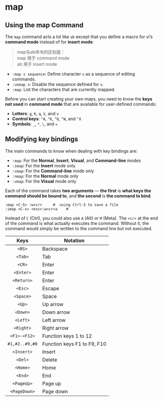 # map

## Using the map Command

The `map` command acts a lot like `ab` except that you define a macro for vi’s **command mode** instead of for **insert mode**:

> map与ab命令的区别是：  
> map 用于 command mode  
> ab  用于 insert mode

- `:map x sequence`: Define character `x` as a sequence of editing commands.
- `:unmap x`: Disable the sequence defined for `x`.
- `:map`: List the characters that are currently mapped.

Before you can start creating your own maps, you need to know the **keys not used** in **command mode** that are available for user-defined commands:

- **Letters**: `g`, `K`, `q`, `V`, and `v`
- **Control keys**: `^A`, `^K`, `^O`, `^W`, and `^X`
- **Symbols**: `_`, `*`, `\`, and `=`



## Modifying key bindings

The main commands to know when dealing with key bindings are:
- `:map`: For the **Normal**, **Insert**, **Visual**, and **Command-line** modes
- `:imap`: For the **Insert** mode only
- `:cmap`: For the **Command-line** mode only
- `:nmap`: For the **Normal** mode only
- `:vmap`: For the **Visual** mode only

Each of the command takes **two arguments** — **the first** is **what keys the command should be bound to**, and **the second** is **the command to bind**.

```
:map <C-S> :w<cr>     #  using Ctrl-S to save a file
:imap <C-s> <esc>:w<cr>a    # 
```

Instead of `C` (Ctrl), you could also use `A` (Alt) or `M` (Meta). 
The `<cr>` at the end of the command is what actually executes the command. Without it, the command would simply be written to the command line but not executed.

| Keys           | Notation                    |
| :------------: | --------------------------- |
| `<BS>`         | Backspace                   |
| `<Tab>`        | Tab                         |
| `<CR>`         | Enter                       |
| `<Enter>`      | Enter                       |
| `<Return>`     | Enter                       |
| `<Esc>`        | Escape                      |
| `<Space>`      | Space                       |
| `<Up>`         | Up arrow                    |
| `<Down>`       | Down arrow                  |
| `<Left>`       | Left arrow                  |
| `<Right>`      | Right arrow                 |
| `<F1>-<F12>`   | Function keys 1 to 12       |
| `#1,#2..#9,#0` | Function keys F1 to F9, F10 |
| `<Insert>`     | Insert                      |
| `<Del>`        | Delete                      |
| `<Home>`       | Home                        |
| `<End>`        | End                         |
| `<PageUp>`     | Page up                     |
| `<PageDown>`   | Page down                   |







